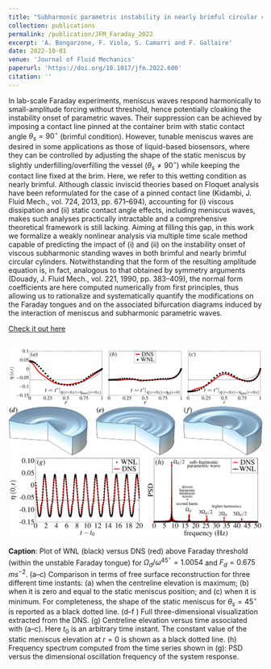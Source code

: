 ```yaml
---
title: "Subharmonic parametric instability in nearly brimful circular cylinders: a weakly nonlinear analysis"
collection: publications
permalink: /publication/JFM_Faraday_2022
excerpt: 'A. Bongarzone, F. Viola, S. Camarri and F. Gallaire'
date: 2022-10-01
venue: 'Journal of Fluid Mechanics'
paperurl: 'https://doi.org/10.1017/jfm.2022.600'
citation: ''
---
```

In lab-scale Faraday experiments, meniscus waves respond harmonically to small-amplitude forcing without threshold, hence potentially cloaking the instability onset of parametric waves. Their suppression can be achieved by imposing a contact line pinned at the container brim with static contact angle $`\theta_s=90^{\circ}`$ (brimful condition). However, tunable meniscus waves are desired in some applications as those of liquid-based biosensors, where they can be controlled by adjusting the shape of the static meniscus by slightly underfilling/overfilling the vessel ($`\theta_s\ne90^{\circ}`$) while keeping the contact line fixed at the brim. Here, we refer to this wetting condition as nearly brimful. Although classic inviscid theories based on Floquet analysis have been reformulated for the case of a pinned contact line (Kidambi, J. Fluid Mech., vol. 724, 2013, pp. 671–694), accounting for (i) viscous dissipation and (ii) static contact angle effects, including meniscus waves, makes such analyses practically intractable and a comprehensive theoretical framework is still lacking. Aiming at filling this gap, in this work we formalize a weakly nonlinear analysis via multiple time scale method capable of predicting the impact of (i) and (ii) on the instability onset of viscous subharmonic standing waves in both brimful and nearly brimful circular cylinders. Notwithstanding that the form of the resulting amplitude equation is, in fact, analogous to that obtained by symmetry arguments (Douady, J. Fluid Mech., vol. 221, 1990, pp. 383–409), the normal form coefficients are here computed numerically from first principles, thus allowing us to rationalize and systematically quantify the modifications on the Faraday tongues and on the associated bifurcation diagrams induced by the interaction of meniscus and subharmonic parametric waves.

[Check it out here](http://Alessandro-Bongarzone.github.io/files/JFM_Sub_harmonic_parametric_instability_in_nearly_brimful_circular_cylinders.pdf)

<br/><img src='/images/JFM_Faraday_2022_GA1.pdf'>
<br/><img src='/images/JFM_Faraday_2022_GA2.pdf'>
<br/><img src='/images/JFM_Faraday_2022_GA3.pdf'>

**Caption**: Plot of WNL (black) versus DNS (red) above Faraday threshold (within the unstable Faraday tongue) for $`\Omega_d/\omega^{45^{\circ}}=1.0054`$ and $`F_d =0.675`$ $`m s^{−2}`$. (a–c) Comparison in terms of free surface reconstruction for three different time instants: (a) when the centreline elevation is maximum; (b) when it is zero and equal to the static meniscus position; and (c) when it is minimum. For completeness, the shape of the static meniscus for $`\theta_s=45^{\circ}`$ is reported as a black dotted line. (d–f ) Full three-dimensional visualization extracted from the DNS. (g) Centreline elevation versus time associated with (a–c). Here $`t_0`$ is an arbitrary time instant. The constant value of the static meniscus elevation at $`r=0`$ is shown as a black dotted line. (h) Frequency spectrum computed from the time series shown in (g): PSD versus the dimensional oscillation frequency of the system response.
